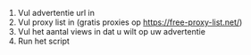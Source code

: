 1. Vul advertentie url in
2. Vul proxy list in (gratis proxies op https://free-proxy-list.net/)
3. Vul het aantal views in dat u wilt op uw advertentie
4. Run het script
